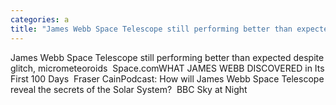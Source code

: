 ```yaml
---
categories: a
title: "James Webb Space Telescope still performing better than expected despite glitch micrometeoroids  Spacecom"
---
```

James Webb Space Telescope still performing better than expected despite glitch, micrometeoroids&nbsp;&nbsp;Space.comWHAT JAMES WEBB DISCOVERED in Its First 100 Days&nbsp;&nbsp;Fraser CainPodcast: How will James Webb Space Telescope reveal the secrets of the Solar System?&nbsp;&nbsp;BBC Sky at Night